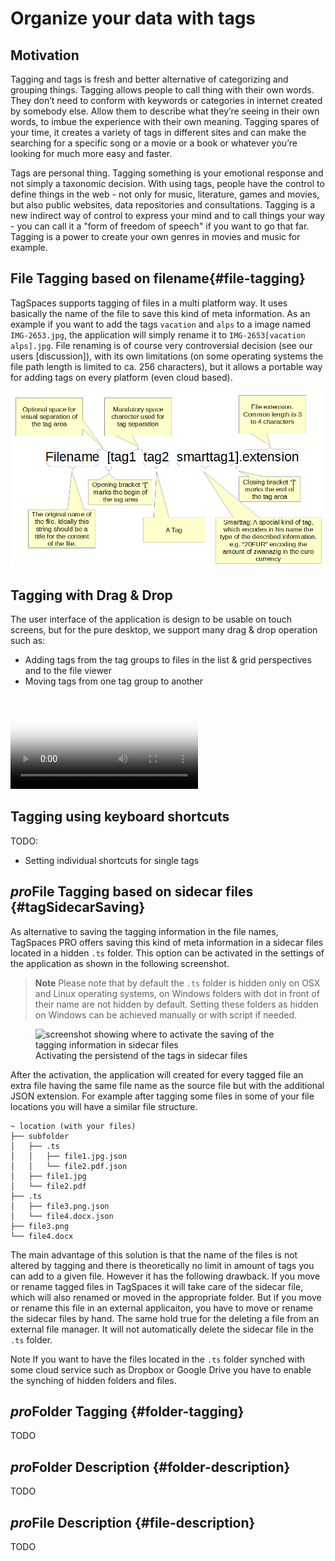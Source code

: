 # Organize your data with tags

## Motivation
Tagging and tags is fresh and better alternative of categorizing and grouping things.
Tagging allows people to call thing with their own words. They don’t need to conform with keywords or categories in internet created by somebody else. Allow them to describe what they’re seeing in their own words, to imbue the experience with their own meaning. Tagging spares of your time, it creates a variety of tags in different sites and can make the searching for a specific song or a movie or a book or whatever you’re looking for much more easy and faster.

Tags are personal thing. Tagging something is your emotional response and not simply a taxonomic decision. With using tags, people have the control to define things in the web - not only for music, literature, games and movies, but also public websites, data repositories and consultations. Tagging is a new indirect way of control to express your mind and to call things your way - you can call it a "form of freedom of speech" if you want to go that far. Tagging is a power to create your own genres in movies and music for example.

## File Tagging based on filename{#file-tagging}

TagSpaces supports tagging of files in a multi platform way. It uses basically the name of the file to save this kind of meta information. As an example if you want to add the tags `vacation` and `alps` to a image named `IMG-2653.jpg`, the application will simply rename it to `IMG-2653[vacation alps].jpg`. File renaming is of course very controversial decision (see our users [discussion]), with its own limitations (on some operating systems the file path length is limited to ca. 256 characters), but it allows a portable way for adding tags on every platform (even cloud based).

![Filename tagging](media/filename-tagging.png)

## Tagging with Drag & Drop

The user interface of the application is design to be usable on touch screens, but for the pure desktop, we support many drag & drop operation such as:

* Adding tags from the tag groups to files in the list & grid perspectives and to the file viewer
* Moving tags from one tag group to another

<video src="/media/tagspaces-drag-drop.mp4" autoplay="true" loop="true" poster="/media/tagspaces-drag-drop.png" class="img-responsive"></video>

## Tagging using keyboard shortcuts
TODO:
* Setting individual shortcuts for single tags

## <i class="profeature">pro</i>File Tagging based on sidecar files {#tagSidecarSaving}
As alternative to saving the tagging information in the file names, TagSpaces PRO offers saving this kind of meta information in a sidecar files located in a hidden `.ts` folder. This option can be activated in the settings of the application as shown in the following screenshot.

> **Note** Please note that by default the `.ts` folder is hidden only on OSX and Linux operating systems, on Windows folders with dot in front of their name are not hidden by default. Setting these folders as hidden on Windows can be achieved manually or with script if needed.

<figure>
  <img title="screenshot showing where to activate the saving of the tagging information in sidecar files" src="https://www.tagspaces.org/content/v2-2/activating-tags-sidecars.png" class="img-responsive center-block">
  <figcaption>Activating the persistend of the tags in sidecar files</figcaption>
</figure>

After the activation, the application will created for every tagged file an extra file having the same file name as the source file but with the additional JSON extension. For example after tagging some files in some of your file locations you will have a similar file structure.


    ~ location (with your files)
    ├── subfolder
    │   ├── .ts
    │   │   ├── file1.jpg.json
    │   │   └── file2.pdf.json
    │   ├── file1.jpg
    │   └── file2.pdf
    ├── .ts
    │   ├── file3.png.json
    │   └── file4.docx.json
    ├── file3.png
    └── file4.docx


The main advantage of this solution is that the name of the files is not altered by tagging and there is theoretically no limit in amount of tags you can add to a given file. However it has the following drawback. If you move or rename tagged files in TagSpaces it will take care of the sidecar file, which will also renamed or moved in the appropriate folder. But if you move or rename this file in an external applicaiton, you have to move or rename the sidecar files by hand. The same hold true for the deleting a file from an external file manager. It will not automatically delete the sidecar file in the `.ts` folder.

<span class="label label-info">Note</span> If you want to have the files located in the `.ts` folder synched with some cloud service such as Dropbox or Google Drive you have to enable the synching of hidden folders and files.

## <i class="profeature">pro</i>Folder Tagging {#folder-tagging}
TODO

## <i class="profeature">pro</i>Folder Description {#folder-description}
TODO

## <i class="profeature">pro</i>File Description {#file-description}
TODO


